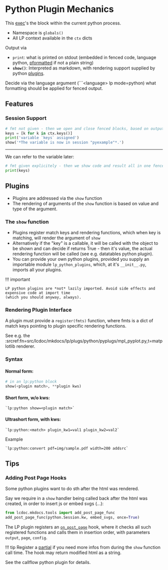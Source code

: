 # Python Plugin Mechanics

This [exec](https://docs.python.org/3/library/functions.html)'s the block within the current python process.

- Namespace is `globals()`
- All LP context available in the `ctx` dicts

Output via 

- `print`: what is printed on stdout (embedded in fenced code, language python, [pformatted](https://docs.python.org/3/library/pprint.html) if not a plain string)
- **`show()`**: Interpreted as markdown, with rendering support supplied by python
  [plugins](./_index.md).

Decide via the language argument (```&lt;language&gt; lp mode=python) what formatting should be applied for fenced output.


## Features

### Session Support

```python lp mode=python addsrc new_session=pyexample
# fmt not given - then we open and close fenced blocks, based on output mode (print vs show)
keys = [k for k in ctx.keys()]
print('variable `keys` assigned')
show('*The variable is now in session "pyexample"*.')
```

-------

We can refer to the variable later:

```python lp mode=python addsrc session=pyexample fmt=mk_console
# fmt given explicitely - then we show code and result all in one fenced block:
print(keys)
```


## Plugins

- Plugins are addressed via the `show` function
- The rendering of arguments of the `show` function is based on value and type of the argument.

### The `show` function

- Plugins register match keys and rendering functions, which when key is matching, will render the argument of `show`
- Alternatively if the "key" is a callable, it will be called with the object to be shown and can decide if
  returns True - then it's value, the actual rendering function will be called (see e.g. datatables python plugin).
- You can provide your own python plugins, provided you supply an importable module
  `lp_python_plugins`, which, at it's `__init__.py`, imports all your plugins.


!!! important
    
    LP python plugins are *not* lazily imported. Avoid side effects and expensive code at import time
    (which you should anyway, always).

### Rendering Plugin Interface

A plugin must provide a `register(fmts)` function, where fmts is a dict of match keys pointing to
plugin specific rendering functions.

See e.g. the :srcref:fn=src/lcdoc/mkdocs/lp/plugs/python/pyplugs/mpl_pyplot.py,t=matplotlib renderer.


### Syntax

#### Normal form:

```python
# in an lp:python block
show(<plugin match>, **plugin kws)
```

#### Short form, w/o kws:

```
`lp:python show=<plugin match>`
```

#### Ultrashort form, with kws:

```
`lp:python:<match> plugin_kw1=val1 plugin_kw2=val2`
```

Example

```
`lp:python:convert pdf=img/sample.pdf width=200 addsrc`
```




## Tips

### Adding Post Page Hooks

Some python plugins want to do sth after the html was rendered.

Say we require in a `show` handler being called back after the html was created, in order to insert
js or embed svgs (...):

```python
from lcdoc.mkdocs.tools import add_post_page_func
add_post_page_func(python.Session.kw, embed_svgs, once=True)
```

The LP plugin registers an [`on_post_page`](https://www.mkdocs.org/dev-guide/plugins/) hook, where it checks all such registered  functions and
calls them in insertion order, with parameters `output`, `page`, `config`. 

!!! tip
    Register a [partial](https://docs.python.org/3/library/functools.html#functools.partial) if you need more infos from during the `show` function call time.
    The hook may return modified html as a string.

See the callflow python plugin for details.


